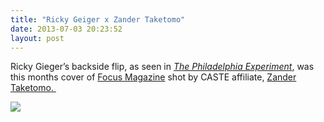 ```yaml
---
title: "Ricky Geiger x Zander Taketomo"
date: 2013-07-03 20:23:52
layout: post
---
```


<p>Ricky Gieger&#8217;s backside flip, as seen in <a href="http://www.castequality.com/#/project?media"><em>The Philadelphia Experiment</em></a>, was this months cover of <a href="http://www.focusskatemag.com/">Focus Magazine</a> shot by CASTE affiliate, <a href="http://zandertaketomo.tumblr.com/">Zander Taketomo. </a></p>
<p><img src="http://media.tumblr.com/9e313fa0037368079f56f17253663e85/tumblr_inline_mpdnba0jYy1qz4rgp.jpg"/></p>

